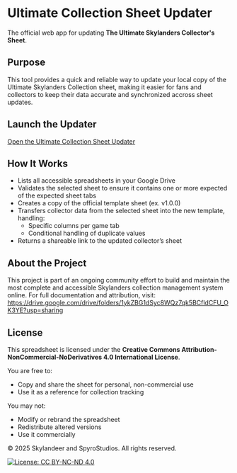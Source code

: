 # Ultimate Collection Sheet Updater

The official web app for updating **The Ultimate Skylanders Collector's Sheet**.

## Purpose  
This tool provides a quick and reliable way to update your local copy of the Ultimate Skylanders Collection sheet, making it easier for fans and collectors to keep their data accurate and synchronized accross sheet updates.

## Launch the Updater  
[Open the Ultimate Collection Sheet Updater](https://script.google.com/macros/s/AKfycbx5iDVwCAj2BgSTCgVqRuRdqrchUwhs2z3WZdSIG6xdV1zzBSOUYyUq_z9qBXkSw5I/exec)

## How It Works
- Lists all accessible spreadsheets in your Google Drive
- Validates the selected sheet to ensure it contains one or more expected of the expected sheet tabs
- Creates a copy of the official template sheet (ex. v1.0.0)
- Transfers collector data from the selected sheet into the new template, handling:
  - Specific columns per game tab
  - Conditional handling of duplicate values
- Returns a shareable link to the updated collector’s sheet


## About the Project
This project is part of an ongoing community effort to build and maintain the most complete and accessible Skylanders collection management system online.
For full documentation and attribution, visit:
https://drive.google.com/drive/folders/1ykZBG1dSyc8WQz7qk5BCfldCFU_OK3YE?usp=sharing

## License
This spreadsheet is licensed under the **Creative Commons Attribution-NonCommercial-NoDerivatives 4.0 International License**.

You are free to:
- Copy and share the sheet for personal, non-commercial use
- Use it as a reference for collection tracking

You may not:
- Modify or rebrand the spreadsheet
- Redistribute altered versions
- Use it commercially

© 2025 Skylandeer and SpyroStudios. All rights reserved.

[![License: CC BY-NC-ND 4.0](https://img.shields.io/badge/License-CC_BY--NC--ND_4.0-lightgrey.svg)](https://creativecommons.org/licenses/by-nc-nd/4.0/)
